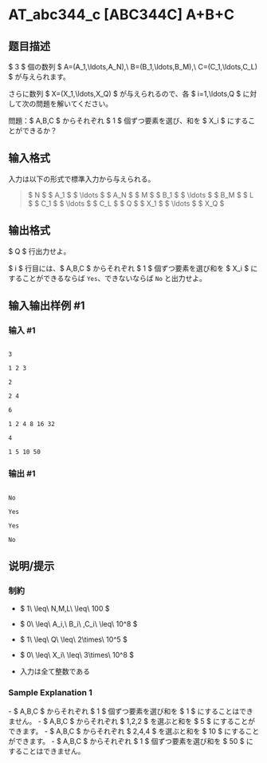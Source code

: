 # AT_abc344_c [ABC344C] A+B+C

## 题目描述

[problemUrl]: https://atcoder.jp/contests/abc344/tasks/abc344_c

$ 3 $ 個の数列 $ A=(A_1,\ldots,A_N),\ B=(B_1,\ldots,B_M),\ C=(C_1,\ldots,C_L) $ が与えられます。

さらに数列 $ X=(X_1,\ldots,X_Q) $ が与えられるので、各 $ i=1,\ldots,Q $ に対して次の問題を解いてください。

問題：$ A,B,C $ からそれぞれ $ 1 $ 個ずつ要素を選び、和を $ X_i $ にすることができるか？

## 输入格式

入力は以下の形式で標準入力から与えられる。

> $ N $ $ A_1 $ $ \ldots $ $ A_N $ $ M $ $ B_1 $ $ \ldots $ $ B_M $ $ L $ $ C_1 $ $ \ldots $ $ C_L $ $ Q $ $ X_1 $ $ \ldots $ $ X_Q $

## 输出格式

$ Q $ 行出力せよ。  
$ i $ 行目には、$ A,B,C $ からそれぞれ $ 1 $ 個ずつ要素を選び和を $ X_i $ にすることができるならば `Yes`、できないならば `No` と出力せよ。

## 输入输出样例 #1

### 输入 #1

```
3
1 2 3
2
2 4
6
1 2 4 8 16 32
4
1 5 10 50
```

### 输出 #1

```
No
Yes
Yes
No
```

## 说明/提示

### 制約

- $ 1\ \leq\ N,M,L\ \leq\ 100 $
- $ 0\ \leq\ A_i,\ B_i\ ,C_i\ \leq\ 10^8 $
- $ 1\ \leq\ Q\ \leq\ 2\times\ 10^5 $
- $ 0\ \leq\ X_i\ \leq\ 3\times\ 10^8 $
- 入力は全て整数である

### Sample Explanation 1

\- $ A,B,C $ からそれぞれ $ 1 $ 個ずつ要素を選び和を $ 1 $ にすることはできません。 - $ A,B,C $ からそれぞれ $ 1,2,2 $ を選ぶと和を $ 5 $ にすることができます。 - $ A,B,C $ からそれぞれ $ 2,4,4 $ を選ぶと和を $ 10 $ にすることができます。 - $ A,B,C $ からそれぞれ $ 1 $ 個ずつ要素を選び和を $ 50 $ にすることはできません。